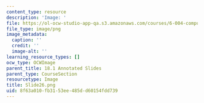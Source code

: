 ```yaml
---
content_type: resource
description: 'Image: '
file: https://ol-ocw-studio-app-qa.s3.amazonaws.com/courses/6-004-computation-structures-spring-2017/8f63a010fb3153ee485dd60154fdd739_Slide26.png
file_type: image/png
image_metadata:
  caption: ''
  credit: ''
  image-alt: ''
learning_resource_types: []
ocw_type: OCWImage
parent_title: 18.1 Annotated Slides
parent_type: CourseSection
resourcetype: Image
title: Slide26.png
uid: 8f63a010-fb31-53ee-485d-d60154fdd739
---
```

